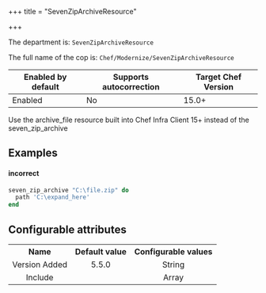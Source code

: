 +++
title = "SevenZipArchiveResource"

+++

<!-- This content is automatically generated. See https://github.com/chef/chef-web-docs/blob/main/generated/README.md -->

The department is: `SevenZipArchiveResource`

The full name of the cop is: `Chef/Modernize/SevenZipArchiveResource`

| Enabled by default | Supports autocorrection | Target Chef Version |
| --- | --- | --- |
| Enabled | No | 15.0+ |

Use the archive_file resource built into Chef Infra Client 15+ instead of the seven_zip_archive

## Examples


#### incorrect

```ruby
seven_zip_archive "C:\file.zip" do
  path 'C:\expand_here'
end
```

## Configurable attributes

<table>
<tbody><tr>
<th>Name</th>
<th>Default value</th>
<th>Configurable values</th>
</tr>
<tr>
<td style="text-align:center">Version Added</td>
<td style="text-align:center">5.5.0</td>
<td style="text-align:center">String</td>
</tr>
<tr><td style="text-align:center">Include</td>
<td style="text-align:center"><ul>
</ul>
</td>
<td style="text-align:center">Array</td>
</tr></tbody></table>
